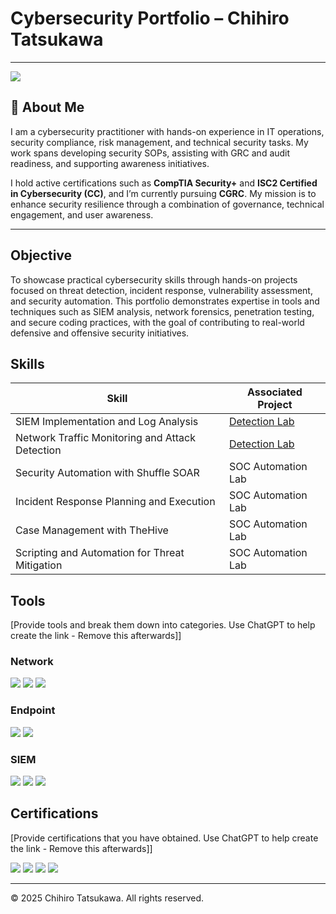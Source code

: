 # Cybersecurity Portfolio – Chihiro Tatsukawa
---
<a href="[https://linkedin.com](https://www.linkedin.com/in/chihiro-tatsukawa-1973371b1/)"><img src="https://img.shields.io/badge/-LinkedIn-0072b1?&style=for-the-badge&logo=linkedin&logoColor=white" /></a>
## 📌 About Me
I am a cybersecurity practitioner with hands-on experience in IT operations, security compliance, risk management, and technical security tasks. My work spans developing security SOPs, assisting with GRC and audit readiness, and supporting awareness initiatives.  

I hold active certifications such as **CompTIA Security+** and **ISC2 Certified in Cybersecurity (CC)**, and I’m currently pursuing **CGRC**. My mission is to enhance security resilience through a combination of governance, technical engagement, and user awareness.

---

## Objective
To showcase practical cybersecurity skills through hands-on projects focused on threat detection, incident response, vulnerability assessment, and security automation. This portfolio demonstrates expertise in tools and techniques such as SIEM analysis, network forensics, penetration testing, and secure coding practices, with the goal of contributing to real-world defensive and offensive security initiatives.

## Skills

| Skill                                         | Associated Project         |
|-----------------------------------------------|----------------------------|
| SIEM Implementation and Log Analysis          | <a href="https://google.com">Detection Lab</a>|
| Network Traffic Monitoring and Attack Detection | <a href="https://google.com">Detection Lab</a>|
| Security Automation with Shuffle SOAR         | SOC Automation Lab|
| Incident Response Planning and Execution      | SOC Automation Lab|
| Case Management with TheHive                  | SOC Automation Lab|
| Scripting and Automation for Threat Mitigation | SOC Automation Lab|

## Tools
[Provide tools and break them down into categories. Use ChatGPT to help create the link - Remove this afterwards]]

### Network
<div>
    <img src="https://img.shields.io/badge/-Wireshark-1679A7?&style=for-the-badge&logo=Wireshark&logoColor=white" />
    <img src="https://img.shields.io/badge/-Suricata-EF3B2D?&style=for-the-badge&logo=Suricata&logoColor=white" />
    <img src="https://img.shields.io/badge/-Zeek-777BB4?&style=for-the-badge&logo=Zeek&logoColor=white" />
</div>

### Endpoint
<div>
    <img src="https://img.shields.io/badge/-Microsoft_Defender_for_Endpoint-00A4EF?&style=for-the-badge&logo=Microsoft&logoColor=white" />
    <img src="https://img.shields.io/badge/-Velociraptor-4B275F?&style=for-the-badge&logo=Velociraptor&logoColor=white" />
</div>

### SIEM
<div>
    <img src="https://img.shields.io/badge/-Microsoft_Sentinel-0078D4?&style=for-the-badge&logo=Microsoft&logoColor=white" />
    <img src="https://img.shields.io/badge/-Splunk-000000?&style=for-the-badge&logo=Splunk&logoColor=white" />
    <img src="https://img.shields.io/badge/-Elastic-005571?&style=for-the-badge&logo=Elastic&logoColor=white" />
</div>

## Certifications
[Provide certifications that you have obtained. Use ChatGPT to help create the link - Remove this afterwards]]
<div>
<img src="https://img.shields.io/badge/-Security%2B-FF0000?&style=for-the-badge&logo=CompTIA&logoColor=white" />
<img src="https://img.shields.io/badge/-Network%2B-007ACC?&style=for-the-badge&logo=CompTIA&logoColor=white" />
<img src="https://img.shields.io/badge/-A%2B-4D4D4D?&style=for-the-badge&logo=CompTIA&logoColor=white" />
<img src="https://img.shields.io/badge/-ISC2CC-000080?&style=for-the-badge&logoColor=white" />
</div>

---

© 2025 Chihiro Tatsukawa. All rights reserved.

